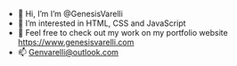 - 👋 Hi, I’m I’m @GenesisVarelli
- 👀 I’m interested in HTML, CSS and JavaScript
- 💼 Feel free to check out my work on my portfolio website <a>https://www.genesisvarelli.com</a>
- 📫 Genvarelli@outlook.com

<!---
GenesisVarelli/GenesisVarelli is a ✨ special ✨ repository because its `README.md` (this file) appears on your GitHub profile.
You can click the Preview link to take a look at your changes.
--->
